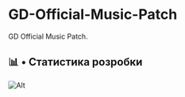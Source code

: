 # GD-Official-Music-Patch
GD Official Music Patch.

## 📊 • Статистика розробки
![Alt](https://repobeats.axiom.co/api/embed/7be490f01b81674ff7b8c0bf601ff764935cd97a.svg "Repobeats analytics image")
